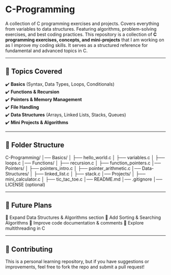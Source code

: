 # C-Programming
A collection of C programming exercises and projects. Covers everything from variables to data structures. Featuring algorithms, problem-solving exercises, and best coding practices.
This repository is a collection of **C programming exercises, concepts, and mini-projects** that I am working on as I improve my coding skills. It serves as a structured reference for fundamental and advanced topics in C.  

---

## 📌 Topics Covered  
✔️ **Basics** (Syntax, Data Types, Loops, Conditionals)  
✔️ **Functions & Recursion**  
✔️ **Pointers & Memory Management**  
✔️ **File Handling**  
✔️ **Data Structures** (Arrays, Linked Lists, Stacks, Queues)  
✔️ **Mini Projects & Algorithms**  

---
## 📂 Folder Structure  
C-Programming/ │── Basics/ │ ├── hello_world.c │ ├── variables.c │ ├── loops.c │── Functions/ │ ├── recursion.c │ ├── function_pointers.c │── Pointers/ │ ├── pointers_intro.c │ ├── pointer_arithmetic.c │── Data-Structures/ │ ├── linked_list.c │ ├── stack.c │── Projects/ │ ├── mini_calculator.c │ ├── tic_tac_toe.c │── README.md │── .gitignore │── LICENSE (optional)

---
## 🚀 Future Plans
🔹 Expand Data Structures & Algorithms section
🔹 Add Sorting & Searching Algorithms
🔹 Improve code documentation & comments
🔹 Explore multithreading in C

---
## 🤝 Contributing
This is a personal learning repository, but if you have suggestions or improvements, feel free to fork the repo and submit a pull request!


